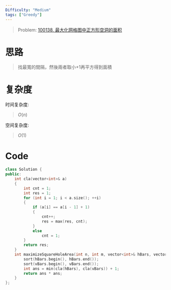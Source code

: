 ```yaml
---
Difficulty: "Medium"
tags: ["Greedy"]
---
```


> Problem: [100138. 最大化网格图中正方形空洞的面积](https://leetcode.cn/problems/maximize-area-of-square-hole-in-grid/description/)

# 思路

> 找最寬的間隔，然後兩者取小+1再平方得到面積

# 复杂度

时间复杂度:
> $O(n)$

空间复杂度:
> $O(1)$

# Code
```C++
class Solution {
public:
    int cla(vector<int>& a)
    {
        int cnt = 1;
        int res = 1;
        for (int i = 1; i < a.size(); ++i)
        {
            if (a[i] == a[i - 1] + 1)
            {
                cnt++;
                res = max(res, cnt);
            }
            else
                cnt = 1;
        }
        return res;
    }
    int maximizeSquareHoleArea(int n, int m, vector<int>& hBars, vector<int>& vBars) {
        sort(hBars.begin(), hBars.end());
        sort(vBars.begin(), vBars.end());
        int ans = min(cla(hBars), cla(vBars)) + 1;
        return ans * ans;
    }
};
```
  
